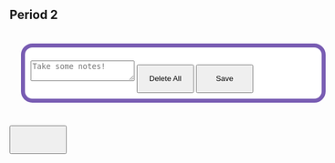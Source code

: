 <html>

<body>
   <h2 id="header">Period 2</h2>
   <style>
      .box {
         width: 500px;
         background-color: white;
         padding: 10px;
         margin: 20px;
         border: 7.5px #795db3 solid;
         border-radius: 20px;
         float: left;
         color: black;
      }

      .input {
         width: 500px;
         resize: none;
         height: 750px;
         border-radius: 15px;
         padding: 0.5rem;
      }

      .button {
         width: 100px;
         height: 50px;
         margin-top: 20px;
      }
   </style>

   <body>
      <div type="text" class="box" id="box">
         <textarea class="input" placeholder="Take some notes!" id="input2" onchange="bad_words()"></textarea>
         <button onclick="del_data()" id="delete" class="button">Delete All</button>
         <button onclick="save_data()" id="save" class="button">Save</button>
      </div>
      <button id="count" class="button"></button>
   </body>
   <script>

      

      const isLocalhost = Boolean(
         window.location.hostname === "localhost" ||
         window.location.hostname === "[::1]" ||
         window.location.hostname.match(/^127(?:\.(?:25[0-5]|2[0-4][0-9]|[01]?[0-9][0-9]?)){3}$/)
      );
      
      const api = isLocalhost ? "http://localhost:8199" : "https://saakd.nighthawkcodingsociety.com"
      
      const getList = async () => {
         const list = await fetch(api + "/noteList").then((r) => r.json());
         return list
      };
      getList().then(list => {
      list.forEach(cls => {
         addData(cls.text, cls.subject)
         function addData() {
            document.getElementById("input2").innerHTML = cls.text
            var pageSub = document.getElementById("header").innerHTML
            if (cls.subject === pageSub) {
               
               console.log(cls.subject)
            }
            
         }
      });
      })
      function save_data() {
         fetch(api + '/note', {
            method: 'POST',
            headers: { 'Content-Type': 'application/json' },
            body: JSON.stringify({
               text: document.getElementById("input2").value,
               subject: 'Period 2'
            })
         })
            .then(response => response.json())
            .then(data => console.log(data))
            .catch(error => console.error(error));
      }
      function del_data() {
         fetch('/note', {
            method: 'DELETE',
            headers: { 'Content-Type': 'application/json' },
            body: JSON.stringify({
               id: 1
            })
         })
            .then(response => response.json())
            .then(data => console.log(data))
            .catch(error => console.error(error));
      }
      function bad_words() {
         let user_input_el = document.getElementById("input2")
         let user_input = user_input_el.value
         if (user_input.includes("fuck") || user_input.includes("shit") || user_input.includes("bitch") || user_input.includes("dick") || user_input.includes("pp") || user_input.includes("hell")) {
            alert("That is a bad word, the entire text will be deleted.")
            user_input_el.value = ""
         }
      }
      let el = localStorage.getItem("class2")
      let header = document.getElementById("header")
      header.innerHTML = el;
      document.getElementById("input2").addEventListener("change", count);
      let word = document.getElementById("input2").value.split(" ");
      let word_count = word.length;
      let current = 0
   //function count() {
    //  if (word_count > current){
     //    current = word_count
      //   current = document.getElementById("count").innerHTML
       //  else if (word_count < current){
        //    current = word_count
         //   current = document.getElementById("count").innerHTML
         //}
     // else if (word_count === 0) {
      //   current = 0
       //  current = document.getElementById("count").innerHTML
     // }
      //   }
      //}

   </script>
</body>

</html>
